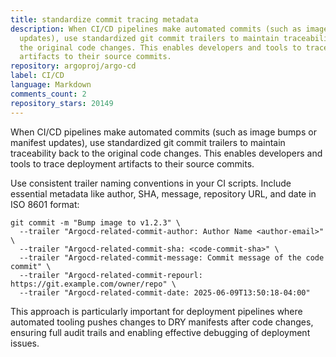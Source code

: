 ```yaml
---
title: standardize commit tracing metadata
description: When CI/CD pipelines make automated commits (such as image bumps or manifest
  updates), use standardized git commit trailers to maintain traceability back to
  the original code changes. This enables developers and tools to trace deployment
  artifacts to their source commits.
repository: argoproj/argo-cd
label: CI/CD
language: Markdown
comments_count: 2
repository_stars: 20149
---
```


When CI/CD pipelines make automated commits (such as image bumps or manifest updates), use standardized git commit trailers to maintain traceability back to the original code changes. This enables developers and tools to trace deployment artifacts to their source commits.

Use consistent trailer naming conventions in your CI scripts. Include essential metadata like author, SHA, message, repository URL, and date in ISO 8601 format:

```shell
git commit -m "Bump image to v1.2.3" \
  --trailer "Argocd-related-commit-author: Author Name <author-email>" \
  --trailer "Argocd-related-commit-sha: <code-commit-sha>" \
  --trailer "Argocd-related-commit-message: Commit message of the code commit" \
  --trailer "Argocd-related-commit-repourl: https://git.example.com/owner/repo" \
  --trailer "Argocd-related-commit-date: 2025-06-09T13:50:18-04:00"
```

This approach is particularly important for deployment pipelines where automated tooling pushes changes to DRY manifests after code changes, ensuring full audit trails and enabling effective debugging of deployment issues.